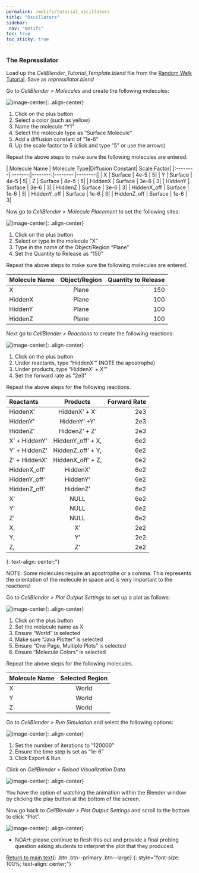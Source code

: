 ```yaml
---
permalink: /motifs/tutorial_oscillators
title: "Oscillators"
sidebar:
 nav: "motifs"
toc: true
toc_sticky: true
---
```


### The Repressilator

Load up the *CellBlender_Tutorial_Template.blend* file from the [Random Walk Tutorial](https://purpleavatar.github.io/multiscale_biological_modeling/prologue/tutorial-random-walk). Save as *repressilator.blend*

Go to *CellBlender > Molecules* and create the following molecules:

![image-center](../assets/images/motifs_norm1.png){: .align-center}

1. Click on the plus button
2. Select a color (such as yellow)
3. Name the molecule “Y1”
4. Select the molecule type as “Surface Molecule”
5. Add a diffusion constant of “1e-6”
6. Up the scale factor to 5 (click and type “5” or use the arrows)

Repeat the above steps to make sure the following molecules are entered.

| Molecule Name | Molecule Type|Diffusion Constant| Scale Factor|
|:--------|:-------:|--------:|--------:|--------:|
| X  | Surface  | 4e-5  | 5|
| Y  | Surface  | 4e-5  | 5|
| Z  | Surface  | 4e-5  | 5|
| HiddenX  | Surface  | 3e-6  | 3|
| HiddenY  | Surface  | 3e-6  | 3|
| HiddenZ  | Surface  | 3e-6  | 3|
| HiddenX_off  | Surface  | 1e-6  | 3|
| HiddenY_off  | Surface  | 1e-6  | 3|
| HiddenZ_off  | Surface  | 1e-6  | 3|


Now go to *CellBlender > Molecule Placement* to set the following sites:

![image-center](../assets/images/motifs_norm3.png){: .align-center}

1. Click on the plus button
2. Select or type in the molecule “X”
3. Type in the name of the Object/Region “Plane”
4. Set the Quantity to Release as “150”

Repeat the above steps to make sure the following molecules are entered.

| Molecule Name | Object/Region|Quantity to Release|
|:--------|:-------:|--------:|
| X  | Plane | 150 |
| HiddenX  | Plane | 100 |
| HiddenY  | Plane | 100 |
| HiddenZ  | Plane | 100 |

Next go to *CellBlender > Reactions* to create the following reactions:

![image-center](../assets/images/motifs_norm4.png){: .align-center}

1. Click on the plus button
2. Under reactants, type “HiddenX’” (NOTE the apostrophe)
3. Under products, type “HiddenX’ + X’”
4. Set the forward rate as “2e3”

Repeat the above steps for the following reactions.

| Reactants |Products|Forward Rate|
|:--------|:-------:|--------:|
| HiddenX’  | HiddenX’ + X’ | 2e3 |
| HiddenY’  | HiddenY’ +Y’ | 2e3 |
| HiddenZ’  | HiddenZ’ + Z’ | 2e3 |
| X’ + HiddenY’ | HiddenY_off’ + X, | 6e2 |
| Y’ + HiddenZ’ | HiddenZ_off’ + Y, | 6e2 |
| Z’ + HiddenX’ | HiddenX_off’ + Z, | 6e2 |
| HiddenX_off’ | HiddenX’ | 6e2 |
| HiddenY_off’ | HiddenY’ | 6e2 |
| HiddenZ_off’ | HiddenZ’ | 6e2 |
| X’ | NULL | 6e2 |
| Y’ | NULL | 6e2 |
| Z’ | NULL | 6e2 |
| X, | X’ | 2e2 |
| Y, | Y’ | 2e2 |
| Z, | Z’ | 2e2 |
{: text-align: center;"}

NOTE: Some molecules require an apostrophe or a comma. This represents the orientation of the molecule in space and is very important to the reactions!

Go to *CellBlender > Plot Output Settings* to set up a plot as follows:

![image-center](../assets/images/motifs_norm6.png){: .align-center}

1. Click on the plus button
2. Set the molecule name as X
3. Ensure “World” is selected
4. Make sure “Java Plotter” is selected
5. Ensure “One Page, Multiple Plots” is selected
6. Ensure “Molecule Colors” is selected

Repeat the above steps for the following molecules.

| Molecule Name|Selected Region|
|:--------|:-------:|
| X | World|
| Y | World|
| Z | World|

Go to *CellBlender > Run Simulation* and select the following options:

![image-center](../assets/images/motifs_norm7.png){: .align-center}

1. Set the number of iterations to “120000”
2. Ensure the time step is set as “1e-6”
3. Click Export & Run

Click on *CellBlender > Reload Visualization Data*

![image-center](../assets/images/motifs_norm8.png){: .align-center}

You have the option of watching the animation within the Blender window by clicking the play button at the bottom of the screen.

Now go back to *CellBlender > Plot Output Settings* and scroll to the bottom to click “Plot”

![image-center](../assets/images/motifs_norm9.png){: .align-center}

* NOAH: please continue to flesh this out and provide a final probing question asking students to interpret the plot that they produced.

[Return to main text](oscillators#the-oscillations-of-the-repressilator){: .btn .btn--primary .btn--large}
{: style="font-size: 100%; text-align: center;"}
